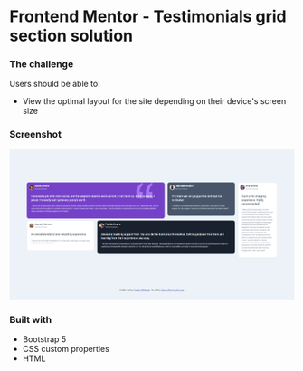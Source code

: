 # Frontend Mentor - Testimonials grid section solution

### The challenge

Users should be able to:

- View the optimal layout for the site depending on their device's screen size

### Screenshot

![](./assets/images/screenshots/desktop-view-hpc.png)


### Built with

- Bootstrap 5
- CSS custom properties
- HTML

